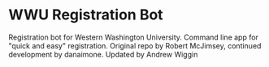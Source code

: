 # WWU Registration Bot
Registration bot for Western Washington University.
Command line app for "quick and easy" registration. 
Original repo by Robert McJimsey, continued development by danaimone.
Updated by Andrew Wiggin